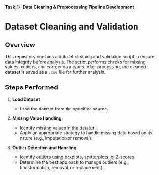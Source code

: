 **Task_1:- Data Cleaning & Preprocessing Pipeline Development**
# Dataset Cleaning and Validation

## Overview
This repository contains a dataset cleaning and validation script to ensure data integrity before analysis. The script performs checks for missing values, outliers, and correct data types. After processing, the cleaned dataset is saved as a `.csv` file for further analysis.

## Steps Performed

1. **Load Dataset**  
   - Load the dataset from the specified source.
   
2. **Missing Value Handling**  
   - Identify missing values in the dataset.  
   - Apply an appropriate strategy to handle missing data based on its nature (e.g., imputation or removal).

3. **Outlier Detection and Handling**  
   - Identify outliers using boxplots, scatterplots, or Z-scores.  
   - Determine the best approach to manage outliers (e.g., transformation, removal, or replacement).
